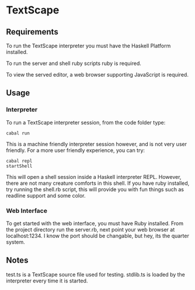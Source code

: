 # TextScape

## Requirements

To run the TextScape interpreter you must have the Haskell Platform installed.

To run the server and shell ruby scripts ruby is required.

To view the served editor, a web browser supporting JavaScript is required.

## Usage

### Interpreter

To run a TextScape interpreter session, from the code folder type:

```
cabal run
```

This is a machine friendly interpreter session however, and is not very 
user friendly. For a more user friendly experience, you can try:

```
cabal repl
startShell
```

This will open a shell session inside a Haskell interpreter REPL. However,
there are not many creature comforts in this shell. If you have ruby installed,
try running the shell.rb script, this will provide you with fun things such
as readline support and some color.

### Web Interface

To get started with the web interface, you must have Ruby installed. From
the project directory run the server.rb, next point your web browser at
localhost:1234. I know the port should be changable, but hey, its the
quarter system.

## Notes

test.ts is a TextScape source file used for testing. stdlib.ts is loaded
by the interpreter every time it is started.
